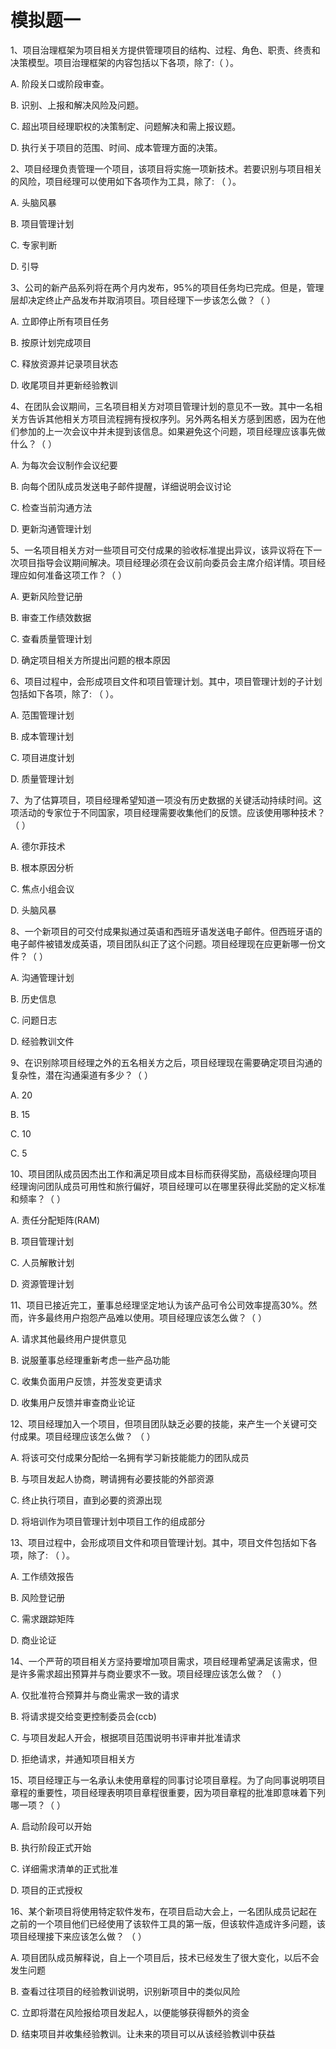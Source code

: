 # 模拟题一

1、项目治理框架为项目相关方提供管理项目的结构、过程、角色、职责、终责和决策模型。项目治理框架的内容包括以下各项，除了:（ ）。

A. 阶段关口或阶段审查。

B. 识别、上报和解决风险及问题。

C. 超出项目经理职权的决策制定、问题解决和需上报议题。

D. 执行关于项目的范围、时间、成本管理方面的决策。

2、项目经理负责管理一个项目，该项目将实施一项新技术。若要识别与项目相关的风险，项目经理可以使用如下各项作为工具，除了: （ ）。

A. 头脑风暴

B. 项目管理计划

C. 专家判断

D. 引导

3、公司的新产品系列将在两个月内发布，95%的项目任务均已完成。但是，管理层却决定终止产品发布并取消项目。项目经理下一步该怎么做？（ ）

A. 立即停止所有项目任务

B. 按原计划完成项目

C. 释放资源并记录项目状态

D. 收尾项目并更新经验教训

4、在团队会议期间，三名项目相关方对项目管理计划的意见不一致。其中一名相关方告诉其他相关方项目流程拥有授权序列。另外两名相关方感到困惑，因为在他们参加的上一次会议中并未提到该信息。如果避免这个问题，项目经理应该事先做什么？（ ）

A. 为每次会议制作会议纪要

B. 向每个团队成员发送电子邮件提醒，详细说明会议讨论

C. 检查当前沟通方法

D. 更新沟通管理计划

5、一名项目相关方对一些项目可交付成果的验收标准提出异议，该异议将在下一次项目指导会议期间解决。项目经理必须在会议前向委员会主席介绍详情。项目经理应如何准备这项工作？（ ）

A. 更新风险登记册

B. 审查工作绩效数据

C. 查看质量管理计划

D. 确定项目相关方所提出问题的根本原因

6、项目过程中，会形成项目文件和项目管理计划。其中，项目管理计划的子计划包括如下各项，除了: （ ）。

A. 范围管理计划

B. 成本管理计划

C. 项目进度计划

D. 质量管理计划

7、为了估算项目，项目经理希望知道一项没有历史数据的关键活动持续时间。这项活动的专家位于不同国家，项目经理需要收集他们的反馈。应该使用哪种技术？（ ）

A. 德尔菲技术

B. 根本原因分析

C. 焦点小组会议

D. 头脑风暴

8、一个新项目的可交付成果拟通过英语和西班牙语发送电子邮件。但西班牙语的电子邮件被错发成英语，项目团队纠正了这个问题。项目经理现在应更新哪一份文件？（ ）

A. 沟通管理计划

B. 历史信息

C. 问题日志

D. 经验教训文件

9、在识别除项目经理之外的五名相关方之后，项目经理现在需要确定项目沟通的复杂性，潜在沟通渠道有多少？（ ）

A. 20

B. 15

C. 10

C. 5

10、项目团队成员因杰出工作和满足项目成本目标而获得奖励，高级经理向项目经理询问团队成员可用性和旅行偏好，项目经理可以在哪里获得此奖励的定义标准和频率？（ ）

A. 责任分配矩阵\(RAM\)

B. 项目管理计划

C. 人员解散计划

D. 资源管理计划

11、项目已接近完工，董事总经理坚定地认为该产品可令公司效率提高30%。然而，许多最终用户抱怨产品难以使用。项目经理应该怎么做？（ ）

A. 请求其他最终用户提供意见

B. 说服董事总经理重新考虑一些产品功能

C. 收集负面用户反馈，并签发变更请求

D. 收集用户反馈并审查商业论证

12、项目经理加入一个项目，但项目团队缺乏必要的技能，来产生一个关键可交付成果。项目经理应该怎么做？ （ ）

A. 将该可交付成果分配给一名拥有学习新技能能力的团队成员

B. 与项目发起人协商，聘请拥有必要技能的外部资源

C. 终止执行项目，直到必要的资源出现

D. 将培训作为项目管理计划中项目工作的组成部分

13、项目过程中，会形成项目文件和项目管理计划。其中，项目文件包括如下各项，除了: （ ）。

A. 工作绩效报告

B. 风险登记册

C. 需求跟踪矩阵

D. 商业论证

14、一个严苛的项目相关方坚持要增加项目需求，项目经理希望满足该需求，但是许多需求超出预算并与商业要求不一致。项目经理应该怎么做？ （ ）

A. 仅批准符合预算并与商业需求一致的请求

B. 将请求提交给变更控制委员会\(ccb\)

C. 与项目发起人开会，根据项目范围说明书评审并批准请求

D. 拒绝请求，并通知项目相关方

15、项目经理正与一名承认未使用章程的同事讨论项目章程。为了向同事说明项目章程的重要性，项目经理表明项目章程很重要，因为项目章程的批准即意味着下列哪一项？（ ）

A. 启动阶段可以开始

B. 执行阶段正式开始

C. 详细需求清单的正式批准

D. 项目的正式授权

16、某个新项目将使用特定软件发布，在项目启动大会上，一名团队成员记起在之前的一个项目他们已经使用了该软件工具的第一版，但该软件造成许多问题，该项目经理接下来应该怎么做？ （ ）

A. 项目团队成员解释说，自上一个项目后，技术已经发生了很大变化，以后不会发生问题

B. 查看过往项目的经验教训说明，识别新项目中的类似风险

C. 立即将潜在风险报给项目发起人，以便能够获得额外的资金

D. 结束项目并收集经验教训。让未来的项目可以从该经验教训中获益

